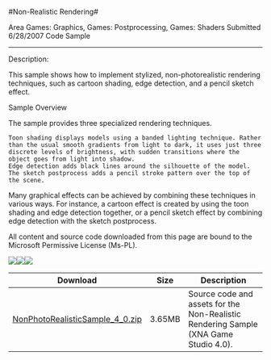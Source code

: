 #Non-Realistic Rendering#

Area
Games: Graphics, Games: Postprocessing, Games: Shaders
Submitted
6/28/2007
Code Sample

---

Description:

This sample shows how to implement stylized, non-photorealistic rendering techniques, such as cartoon shading, edge detection, and a pencil sketch effect.

Sample Overview

The sample provides three specialized rendering techniques.

    Toon shading displays models using a banded lighting technique. Rather than the usual smooth gradients from light to dark, it uses just three discrete levels of brightness, with sudden transitions where the object goes from light into shadow.
    Edge detection adds black lines around the silhouette of the model.
    The sketch postprocess adds a pencil stroke pattern over the top of the scene.

Many graphical effects can be achieved by combining these techniques in various ways. For instance, a cartoon effect is created by using the toon shading and edge detection together, or a pencil sketch effect by combining edge detection with the sketch postprocess.


All content and source code downloaded from this page are bound to the Microsoft Permissive License (Ms-PL).

![](https://github.com/kniEngine/XNAGameStudio/blob/main/Images/XNA_NonRealisticRendering_01_small.jpg)![](https://github.com/kniEngine/XNAGameStudio/blob/main/Images/XNA_NonRealisticRendering_02_small.jpg)![](https://github.com/kniEngine/XNAGameStudio/blob/main/Images/XNA_NonRealisticRendering_03_small.jpg)

		

Download | Size | Description
---|---|---|
[NonPhotoRealisticSample_4_0.zip](https://github.com/kniEngine/XNAGameStudio/blob/main/Samples/NonPhotoRealisticSample_4_0.zip?raw=true) | 3.65MB | Source code and assets for the Non-Realistic Rendering Sample (XNA Game Studio 4.0). 